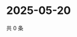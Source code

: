 # 2025-05-20

共 0 条

<!-- BEGIN ZHIHUQUESTIONS -->
<!-- 最后更新时间 Tue May 20 2025 13:12:06 GMT+0800 (China Standard Time) -->

<!-- END ZHIHUQUESTIONS -->
